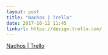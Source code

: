 ```yaml
---
layout: post
title: "Nachos | Trello"
date: 2017-10-12 11:45
linkurl: https://design.trello.com/
---
```


[Nachos | Trello](https://design.trello.com/)

> 